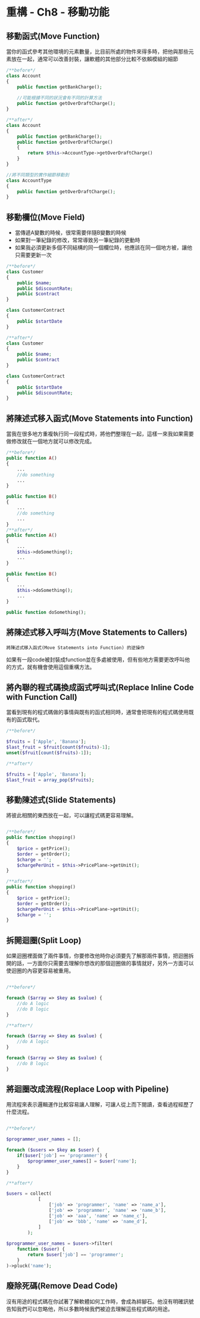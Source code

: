 # 重構 - Ch8 - 移動功能

## 移動函式(Move Function)

當你的函式參考其他環境的元素數量，比目前所處的物件來得多時，把他與那些元素放在一起，通常可以改善封裝，讓軟體的其他部分比較不依賴模組的細節

```php
/**before*/
class Account 
{
    public function getBankCharge();
    
    //可能根據不同的狀況會有不同的計算方法
    public function getOverDraftCharge();
}

/**after*/
class Account 
{
    public function getBankCharge();
    public function getOverDraftCharge()
    {
        return $this->AccountType->getOverDraftCharge()
    }
}

//將不同類型的實作細節移動到
class AccountType
{
    public function getOverDraftCharge();
}
```

## 移動欄位(Move Field)

- 當傳遞A變數的時候，很常需要伴隨B變數的時候
- 如果對一筆紀錄的修改，常常導致另一筆紀錄的更動時
- 如果我必須更新多個不同結構的同一個欄位時，他應該在同一個地方被，讓他只需要更新一次

```php
/**before*/
class Customer
{
    public $name;
    public $discountRate;
    public $contract
}

class CustomerContract
{
    public $startDate
}

/**after*/
class Customer
{
    public $name;
    public $contract
}

class CustomerContract
{
    public $startDate
    public $discountRate;
}

```

## 將陳述式移入函式(Move Statements into Function)

當我在很多地方重複執行同一段程式時，將他們整理在一起，這樣一來我如果需要做修改就在一個地方就可以修改完成。

```php
/**before*/
public function A()
{
    ...
    //do something
    ...
}

public function B()
{
    ...
    //do something
    ...
}
/**after*/
public function A()
{
    ...
    $this->doSomething();
    ...
}

public function B()
{
    ...
    $this->doSomething();
    ...
}

public function doSomething();

```

## 將陳述式移入呼叫方(Move Statements to Callers)
    
    將陳述式移入函式(Move Statements into Function) 的逆操作

如果有一段code被封裝成function並在多處被使用，但有些地方需要更改呼叫他的方式，就有機會使用這個重構方法。

## 將內聯的程式碼換成函式呼叫式(Replace Inline Code with Function Call)

當看到現有的程式碼做的事情與既有的函式相同時，通常會把現有的程式碼使用既有的函式取代。

```php
/**before*/

$fruits = ['Apple', 'Banana'];
$last_fruit = $fruit[count($fruits)-1];
unset($fruit[count($fruits)-1]);

/**after*/

$fruits = ['Apple', 'Banana'];
$last_fruit = array_pop($fruits);

```

## 移動陳述式(Slide Statements)

將彼此相關的東西放在一起，可以讓程式碼更容易理解。


```php

/**before*/
public function shopping()
{
    $price = getPrice();
    $order = getOrder();
    $charge = '';
    $chargePerUnit = $this->PricePlane->getUnit();
}

/**after*/
public function shopping()
{
    $price = getPrice();
    $order = getOrder();
    $chargePerUnit = $this->PricePlane->getUnit();
    $charge = '';
}

```

## 拆開迴圈(Split Loop)

如果迴圈裡面做了兩件事情，你要修改他時你必須要先了解那兩件事情，把迴圈拆開的話，一方面你只需要去理解你想改的那個迴圈做的事情就好，另外一方面可以使迴圈的內容更容易被重用。

```php

/**before*/

foreach ($array => $key as $value) {
    //do A logic
    //do B logic
}

/**after*/

foreach ($array => $key as $value) {
    //do A logic
}

foreach ($array => $key as $value) {
    //do B logic
}

```

## 將迴圈改成流程(Replace Loop with Pipeline)

用流程來表示邏輯運作比較容易讓人理解，可讓人從上而下閱讀，查看過程經歷了什麼流程。

```php

/**before*/

$programmer_user_names = [];

foreach ($users => $key as $user) {
    if($user['job'] == 'programmer') {
        $programmer_user_names[] = $user['name'];
    }
}

/**after*/

$users = collect(
            [
                ['job' => 'programmer', 'name' => 'name_a'],
                ['job' => 'programmer', 'name' => 'name_b'],
                ['job' => 'aaa', 'name' => 'name_c'],
                ['job' => 'bbb', 'name' => 'name_d'],
            ]
        );
        
$programmer_user_names = $users->filter(
    function ($user) {
        return $user['job'] == 'programmer';
    }
)->pluck('name');

```

## 廢除死碼(Remove Dead Code)

沒有用途的程式碼在你試著了解軟體如何工作時，會成為絆腳石。他沒有明確訊號告知我們可以忽略他，所以多數時候我們被迫去理解這些程式碼的用途。